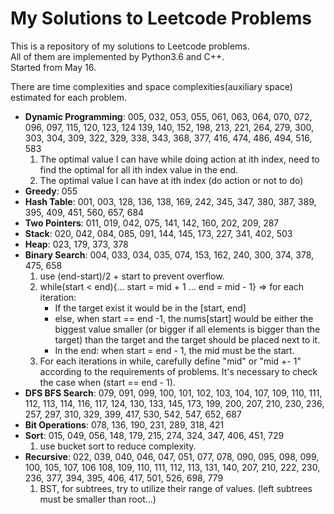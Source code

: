 My Solutions to Leetcode Problems
====
This is a repository of my solutions to Leetcode problems.  
All of them are implemented by Python3.6 and C++.  
Started from May 16.

There are time complexities and space complexities(auxiliary space) estimated for each problem.

- **Dynamic Programming**: 005, 032, 053, 055, 061, 063, 064, 070, 072, 096, 097, 115, 120, 123, 124
                139, 140, 152, 198, 213, 221, 264, 279, 300, 303, 304, 309, 322, 329, 338, 343, 368, 
                377, 416, 474, 486, 494, 516, 583
  1. The optimal value I can have while doing action at ith index, need to find
     the optimal for all ith index value in the end.
  2. The optimal value I can have at ith index (do action or not to do)
- **Greedy**: 055
- **Hash Table**: 001, 003, 128, 136, 138, 169, 242, 345, 347, 380, 387, 389, 
                  395, 409, 451, 560, 657, 684
- **Two Pointers**: 011, 019, 042, 075, 141, 142, 160, 202, 209, 287
- **Stack**: 020, 042, 084, 085, 091, 144, 145, 173, 227, 341, 402, 503
- **Heap**: 023, 179, 373, 378
- **Binary Search**: 004, 033, 034, 035, 074, 153, 162, 240, 300, 374, 378, 475, 658
  1. use (end-start)/2 + start to prevent overflow.
  2. while(start < end){... start = mid + 1 ... end = mid - 1} => 
     for each iteration:
     - If the target exist it would be in the [start, end]
     - else, when start == end -1, the nums[start] would be either the biggest value 
       smaller (or bigger if all elements is bigger than the target) than the 
       target and the target should be placed next to it. 
     - In the end: when start = end - 1, the mid must be the start. 
  3. For each iterations in while, carefully define "mid" or "mid +- 1"
     according to the requirements of problems. It's necessary to check the case
     when (start == end - 1).
- **DFS BFS Search**: 079, 091, 099, 100, 101, 102, 103, 104, 107, 109, 110, 111, 112,
                113, 114, 116, 117, 124, 130, 133, 145, 173, 199, 200, 207, 210, 230, 236, 257, 297, 310, 329, 
                399, 417, 530, 542, 547, 652, 687
- **Bit Operations**: 078, 136, 190, 231, 289, 318, 421
- **Sort**: 015, 049, 056, 148, 179, 215, 274, 324, 347, 406, 451, 729
  1. use bucket sort to reduce complexity.
- **Recursive**: 022, 039, 040, 046, 047, 051, 077, 078, 090, 095, 098, 099, 100, 105, 107, 106 
                108, 109, 110, 111, 112, 113, 131, 140, 207, 210, 222, 230, 236, 377, 394, 395, 406, 
                417, 501, 526, 698, 779 
  1. BST, for subtrees, try to utilize their range of values. (left subtrees must
     be smaller than root...)
